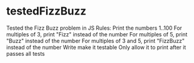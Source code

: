 # testedFizzBuzz
Tested the Fizz Buzz problem in JS
Rules:
Print the numbers 1..100
For multiples of 3, print "Fizz" instead of the number
For multiples of 5, print "Buzz" instead of the number
For multiples of 3 and 5, print "FizzBuzz" instead of the number
Write make it testable
Only allow it to print after it passes all tests
